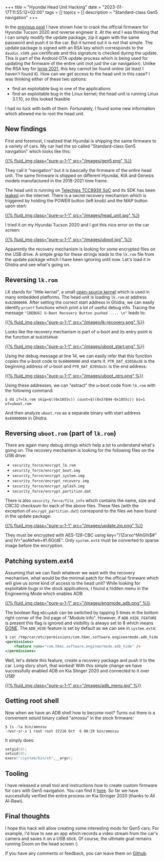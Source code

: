 +++
title = "Hyundai Head Unit Hacking"
date = "2023-01-17T11:55:12+02:00"
tags = []
topics = []
description = "Standard-class Gen5 navigation"
+++

In the [previous post](https://xakcop.com/post/hyundai-hack/) I have shown how to crack the official firmware for Hyundai Tucson 2020
and reverse engineer it. At the end I was thinking that I can simply modify the update package,
zip it again with the same password and push it to the car. But it turned out it is not that simple.
The update package is signed with an RSA key which corresponds to the `daudio.x509.pem` certificate
and this signature is checked during the update. This is part of the Android OTA update process
which is being used for updating the firmware of the entire unit (not just the car navigation).
Unlike the RSA key for [Ioniq 2021](https://programmingwithstyle.com/posts/howihackedmycar/), 
this key cannot be found online (at least I haven't found it).
How can we get access to the head unit in this case? I was thinking either of these two options:

 * find an exploitable bug in one of the applications
 * find an exploitable bug in the Linux kernel; the head unit is running Linux 3.1.10, so this looked feasible

I had no luck with both of them. Fortunately, I found some new information which allowed me to root the head unit.

## New findings
First and foremost, I realized that Hyundai is shipping the same firmware to a variety of cars.
My car had the so called "Standard-class Gen5 navigation" which looks like this:

[{{% fluid_img class="pure-u-1-1" src="/images/gen5.png" %}}](/images/gen5.png)

They call it "navigation" but it is basically the firmware of the entire head unit.
The same firmware is shipped on different Hyundai, KIA and Genesis models manufactured in the 2018-2021 time frame.

The head unit is running on [Telechips TCC893X SoC](https://www.cnx-software.com/2014/01/20/telechips-tcc893x-dual-core-arm-cortex-a9-cortex-m3-socs-tcc8930-tcc8933-tcc8935/)
and its SDK has been [leaked](https://www.cnx-software.com/2014/02/12/telechips-tcc892xtcc893x-android-4-2-2-sdk-leaked/) on the internet.
There is a secret recovery mechanism which is triggered by holding the POWER button (left knob) and the MAP button upon start:

[{{% fluid_img class="pure-u-1-1" src="/images/head_unit.jpg" %}}](/images/head_unit.jpg)

I tried it on my Hyundai Tucson 2020 and I got this nice error on the car screen:

[{{% fluid_img class="pure-u-1-1" src="/images/uboot.jpg" %}}](/images/uboot.jpg)

Apparently the recovery mechanism is looking for some encrypted files on the USB drive.
A simple grep for these strings leads to the `lk.rom` file from the update package which I have been ignoring until now.
Let's load it in Ghidra and see what's going on.

## Reversing `lk.rom`
LK stands for "little kernel", a small [open-source kernel](https://github.com/littlekernel/lk) which is used in many embedded platforms.
The head unit is loading `lk.rom` at address `0x82000000`. After setting the correct start address in Ghidra, we can
easily identify `printf` functions which print a lot of useful debug info.
Tracing the message `"[DEBUG] U-Boot Recovery Button pushed .... \n"` leads to:

[{{% fluid_img class="pure-u-1-1" src="/images/lk-recovery.png" %}}](/images/lk-recovery.png)

Looks like the recovery mechanism is part of u-boot and its entry point is the function at `0x820589a8`:

[{{% fluid_img class="pure-u-1-1" src="/images/uboot_start.png" %}}](/images/uboot_start.png)

Using the debug message at line 14, we can easily infer that this function copies the u-boot code to `0x80000000` and starts it.
`PTR_DAT_82058a38` is the beginning address of u-boot and `PTR_DAT_82058a3c` is the end address:

[{{% fluid_img class="pure-u-1-1" src="/images/uboot_ptrs.png" %}}](/images/uboot_ptrs.png)

Using these addresses, we can "extract" the u-boot code from `lk.rom` with the following command:

```
$ dd if=lk.rom skip=$((0x1055c)) count=$((0x57894-0x1055c)) bs=1 of=uboot.rom
```

And then analyze `uboot.rom` as a separate binary with start address `0x80000000` in Ghidra.

## Reversing `uboot.rom` (part of `lk.rom`)
There are again many debug strings which help a lot to understand what's going on.
The recovery mechanism is looking for the following files on the USB drive:
 * `security_force/encrypt_lk.rom`
 * `security_force/encrypt_boot.img`
 * `security_force/encrypt_system.img`
 * `security_force/encrypt_recovery.img`
 * `security_force/encrypt_splash.img`
 * `security_force/encrypt_partition.dat`

There is also `security_force/file_info` which contains the name, size and CRC32 checksum for each of the above files.
These files (with the exception of `encrypt_partition.dat`) correspond to the files we have found in the update package:

[{{% fluid_img class="pure-u-1-1" src="/images/update.zip.png" %}}](/images/update.zip.png)

They must be encrypted with AES-128-CBC using key=")1Zorxo^fAhGlh$#" and IV="aoAkfwk+#1.6G{dE".
Only `system.ext4` must be converted to sparse image before the encryption.

## Patching system.ext4
Assuming that we can flash whatever we want with the recovery mechanism, what would be the minimal patch for the official firmware
which will give us some kind of access to the head unit? While looking for exploitable bugs in the stock applications, I found
a hidden menu in the Engineering Mode which enables ADB:

[{{% fluid_img class="pure-u-1-1" src="/images/engmode_adb.png" %}}](/images/engmode_adb.png)

The boolean flag `mDispAdb` can be switched by tapping 5 times in the bottom right corner of the 3rd page of "Module Info".
However, if `ADB_HIDE_FEATURE` is present this flag is ignored and visibility is always set to 8 which means [GONE](https://developer.android.com/reference/android/view/View#GONE).
The `ADB_HIDE` feature is set by default as we can see in `system.ext4`:
```xml
$ cat /tmp/car/etc/permissions/com.hkmc.software.engineermode.adb_hide.xml 
<permissions>
    <feature name="com.hkmc.software.engineermode.adb_hide" />
</permissions>
```
Well, let's delete this feature, create a recovery package and push it to the car. Long story short, that worked!
With this simple change we have successfully enabled ADB on Kia Stinger 2020 and connected to it over USB!

[{{% fluid_img class="pure-u-1-1" src="/images/adb_menu.jpg" %}}](/images/adb_menu.jpg)

## Getting root shell
Now when we have an ADB shell how to become root? Turns out there is a convenient setuid binary called "amossu" in the stock firmware:
```
$ ls -la bin/amossu
-rwsr-sr-x 1 root root 37216 Oct  6 08:29 bin/amossu
```
It simply does:
```c
setgid(0);
setuid(0);
execv("/system/bin/sh",__argv);
```

## Tooling
I have released a small tool and instructions how to create custom firmware for cars with Gen5 navigation.
You can find it [here](https://github.com/rgerganov/gen5fw).
So far we have successfully verified the entire process on Kia Stringer 2020 (thanks to Ali Al-Rawi).

## Final thoughts
I hope this hack will allow creating some interesting mods for Gen5 cars.
For example, I'd love to see an app which records a video stream from the car's camera and saves it on a USB stick.
Of course, the ultimate goal remains running Doom on the head screen :)

If you have any comments or feedback, you can leave them on [Github](https://github.com/rgerganov/gen5fw/discussions/1).

